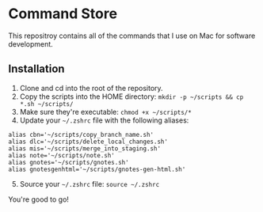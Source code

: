 # Command Store

This repositroy contains all of the commands that I use on Mac for software development.

## Installation
1. Clone and cd into the root of the repository.
2. Copy the scripts into the HOME directory: `mkdir -p ~/scripts && cp *.sh ~/scripts/`
3. Make sure they're executable: `chmod +x ~/scripts/*`
4. Update your `~/.zshrc` file with the following aliases:

```
alias cbn='~/scripts/copy_branch_name.sh'
alias dlc='~/scripts/delete_local_changes.sh'
alias mis='~/scripts/merge_into_staging.sh'
alias note='~/scripts/note.sh'
alias gnotes='~/scripts/gnotes.sh'
alias gnotesgenhtml='~/scripts/gnotes-gen-html.sh'
```

5. Source your `~/.zshrc` file: `source ~/.zshrc`

You're good to go!
